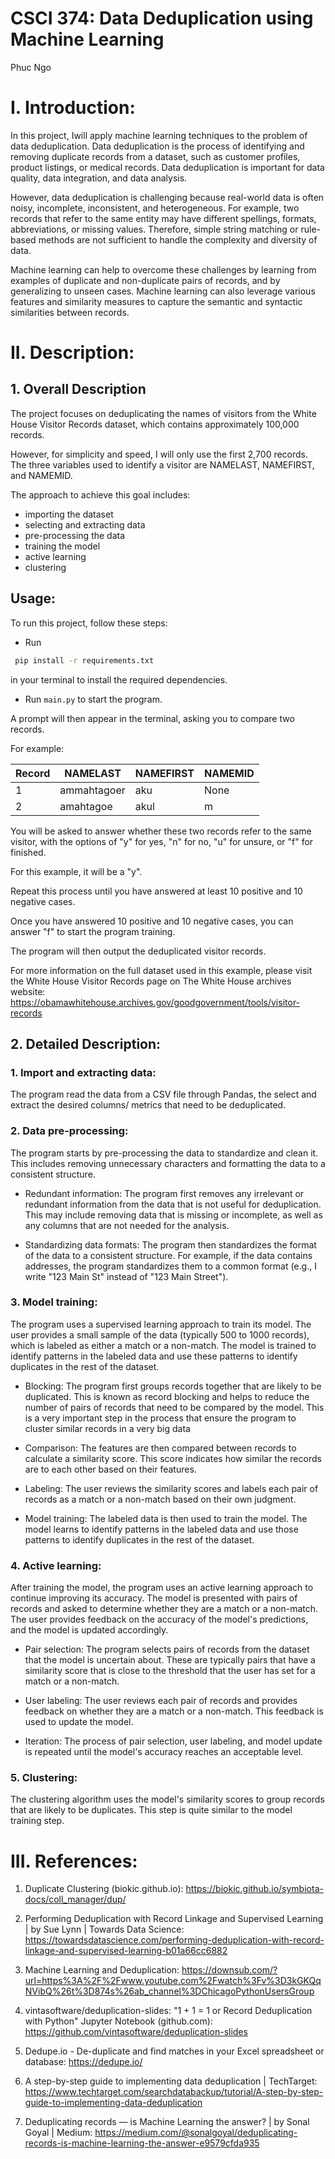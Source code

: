 # CSCI 374: Data Deduplication using Machine Learning

Phuc Ngo

# I. Introduction:
In this project, Iwill apply machine learning techniques to the problem of data deduplication. Data deduplication is the process of identifying and removing duplicate records from a dataset, such as customer profiles, product listings, or medical records. Data deduplication is important for data quality, data integration, and data analysis.

However, data deduplication is challenging because real-world data is often noisy, incomplete, inconsistent, and heterogeneous. For example, two records that refer to the same entity may have different spellings, formats, abbreviations, or missing values. Therefore, simple string matching or rule-based methods are not sufficient to handle the complexity and diversity of data.

Machine learning can help to overcome these challenges by learning from examples of duplicate and non-duplicate pairs of records, and by generalizing to unseen cases. Machine learning can also leverage various features and similarity measures to capture the semantic and syntactic similarities between records.

# II. Description:


## 1. Overall Description

The project focuses on deduplicating the names of visitors from the White House Visitor Records dataset, which contains approximately 100,000 records.

However, for simplicity and speed, I will only use the first 2,700 records. The three variables used to identify a visitor are NAMELAST, NAMEFIRST, and NAMEMID.

The approach to achieve this goal includes: 
- importing the dataset
- selecting and extracting data
- pre-processing the data
- training the model
- active learning
- clustering 

## Usage:
To run this project, follow these steps:

- Run 
```bash
 pip install -r requirements.txt 
 ``` 
in your terminal to install the required dependencies.

- Run `main.py` to start the program.

A prompt will then appear in the terminal, asking you to compare two records.

For example:


| Record | NAMELAST      | NAMEFIRST | NAMEMID |
| ------ | -------------| ---------| ------- |
| 1      | ammahtagoer  | aku      | None    |
| 2      | amahtagoe    | akul     | m       |

You will be asked to answer whether these two records refer to the same visitor, with the options of "y" for yes, "n" for no, "u" for unsure, or "f" for finished.

For this example, it will be a "y".

Repeat this process until you have answered at least 10 positive and 10 negative cases.

Once you have answered 10 positive and 10 negative cases, you can answer "f" to start the program training.

The program will then output the deduplicated visitor records.

For more information on the full dataset used in this example, please visit the White House Visitor Records page on The White House archives website: https://obamawhitehouse.archives.gov/goodgovernment/tools/visitor-records


## 2. Detailed Description:


### 1. Import and extracting data:
The program read the data from a CSV file through Pandas, the select and extract the desired columns/ metrics that need to be deduplicated.


### 2. Data pre-processing: 

The program starts by pre-processing the data to standardize and clean it. This includes removing unnecessary characters and formatting the data to a consistent structure.

- Redundant information: The program first removes any irrelevant or redundant information from the data that is not useful for deduplication. This may include removing data that is missing or incomplete, as well as any columns that are not needed for the analysis.

- Standardizing data formats: The program then standardizes the format of the data to a consistent structure. For example, if the data contains addresses, the program standardizes them to a common format (e.g., I write "123 Main St" instead of "123 Main Street").

### 3. Model training: 
The program uses a supervised learning approach to train its model. The user provides a small sample of the data (typically 500 to 1000 records), which is labeled as either a match or a non-match. The model is trained to identify patterns in the labeled data and use these patterns to identify duplicates in the rest of the dataset.

- Blocking: The program first groups records together that are likely to be duplicated. This is known as record blocking and helps to reduce the number of pairs of records that need to be compared by the model. This is a very important step in the process that ensure the program to cluster similar records in a very big data

- Comparison: The features are then compared between records to calculate a similarity score. This score indicates how similar the records are to each other based on their features.

- Labeling: The user reviews the similarity scores and labels each pair of records as a match or a non-match based on their own judgment.

- Model training: The labeled data is then used to train the model. The model learns to identify patterns in the labeled data and use those patterns to identify duplicates in the rest of the dataset.

### 4. Active learning: 
After training the model, the program uses an active learning approach to continue improving its accuracy. The model is presented with pairs of records and asked to determine whether they are a match or a non-match. The user provides feedback on the accuracy of the model's predictions, and the model is updated accordingly.

- Pair selection: The program selects pairs of records from the dataset that the model is uncertain about. These are typically pairs that have a similarity score that is close to the threshold that the user has set for a match or a non-match.

- User labeling: The user reviews each pair of records and provides feedback on whether they are a match or a non-match. This feedback is used to update the model.

- Iteration: The process of pair selection, user labeling, and model update is repeated until the model's accuracy reaches an acceptable level.


### 5. Clustering: 
The clustering algorithm uses the model's similarity scores to group records that are likely to be duplicates. This step is quite similar to the model training step.


# III. References:
1. Duplicate Clustering (biokic.github.io): https://biokic.github.io/symbiota-docs/coll_manager/dup/

2. Performing Deduplication with Record Linkage and Supervised Learning | by Sue Lynn | Towards Data Science: https://towardsdatascience.com/performing-deduplication-with-record-linkage-and-supervised-learning-b01a66cc6882

3. Machine Learning and Deduplication: https://downsub.com/?url=https%3A%2F%2Fwww.youtube.com%2Fwatch%3Fv%3D3kGKQqNVibQ%26t%3D874s%26ab_channel%3DChicagoPythonUsersGroup

4. vintasoftware/deduplication-slides: "1 + 1 = 1 or Record Deduplication with Python" Jupyter Notebook (github.com): https://github.com/vintasoftware/deduplication-slides

5. Dedupe.io - De-duplicate and find matches in your Excel spreadsheet or database: https://dedupe.io/

6. A step-by-step guide to implementing data deduplication | TechTarget: https://www.techtarget.com/searchdatabackup/tutorial/A-step-by-step-guide-to-implementing-data-deduplication

7. Deduplicating records — is Machine Learning the answer? | by Sonal Goyal | Medium: https://medium.com/@sonalgoyal/deduplicating-records-is-machine-learning-the-answer-e9579cfda935



